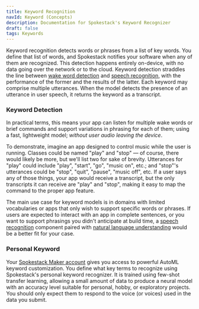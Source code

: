 ```yaml
---
title: Keyword Recognition
navId: Keyword (Concepts)
description: Documentation for Spokestack's Keyword Recognizer
draft: false
tags: Keywords
---
```


Keyword recognition detects words or phrases from a list of key words. You define that list of words, and Spokestack notifies your software when any of them are recognized. This detection happens entirely on-device, with no data going over the network or to the cloud. Keyword detection straddles the line between [wake word detection](/docs/concepts/wakeword) and [speech recognition](/docs/concepts/asr), with the performance of the former and the results of the latter. Each keyword may comprise multiple utterances. When the model detects the presence of an utterance in user speech, it returns the keyword as a transcript.

### Keyword Detection

In practical terms, this means your app can listen for multiple wake words or brief commands and support variations in phrasing for each of them; using a fast, lightweight model; _without user audio leaving the device_.

To demonstrate, imagine an app designed to control music while the user is running. Classes could be named "play" and "stop" — of course, there would likely be more, but we'll list two for sake of brevity. Utterances for "play" could include "play", "start", "go", "music on", etc.; and "stop"'s utterances could be "stop", "quit", "pause", "music off", etc. If a user says any of those things, your app would receive a transcript, but the only transcripts it can receive are "play" and "stop", making it easy to map the command to the proper app feature.

The main use case for keyword models is in domains with limited vocabularies or apps that only wish to support specific words or phrases. If users are expected to interact with an app in complete sentences, or you want to support phrasings you didn't anticipate at build time, a [speech recognition](/docs/concepts/asr) component paired with [natural language understanding](/docs/concepts/nlu) would be a better fit for your case.

### Personal Keyword

Your [Spokestack Maker account](/account#billing) gives you access to powerful AutoML keyword customization. You define what key terms to recognize using Spokestack's personal keyword recognizer. It is trained using few-shot transfer learning, allowing a small amount of data to produce a neural model with an accuracy level suitable for personal, hobby, or exploratory projects. You should only expect them to respond to the voice (or voices) used in the data you submit.
